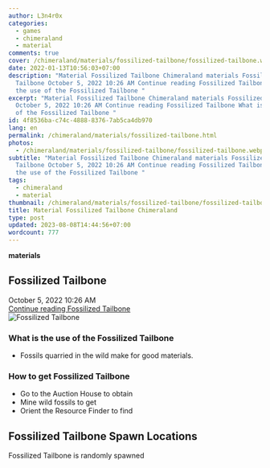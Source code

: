 ```yaml
---
author: L3n4r0x
categories:
  - games
  - chimeraland
  - material
comments: true
cover: /chimeraland/materials/fossilized-tailbone/fossilized-tailbone.webp
date: 2022-01-13T10:56:03+07:00
description: "Material Fossilized Tailbone Chimeraland materials Fossilized
  Tailbone October 5, 2022 10:26 AM Continue reading Fossilized Tailbone What is
  the use of the Fossilized Tailbone "
excerpt: "Material Fossilized Tailbone Chimeraland materials Fossilized Tailbone
  October 5, 2022 10:26 AM Continue reading Fossilized Tailbone What is the use
  of the Fossilized Tailbone "
id: 4f8536ba-c74c-4888-8376-7ab5ca4db970
lang: en
permalink: /chimeraland/materials/fossilized-tailbone.html
photos:
  - /chimeraland/materials/fossilized-tailbone/fossilized-tailbone.webp
subtitle: "Material Fossilized Tailbone Chimeraland materials Fossilized
  Tailbone October 5, 2022 10:26 AM Continue reading Fossilized Tailbone What is
  the use of the Fossilized Tailbone "
tags:
  - chimeraland
  - material
thumbnail: /chimeraland/materials/fossilized-tailbone/fossilized-tailbone.webp
title: Material Fossilized Tailbone Chimeraland
type: post
updated: 2023-08-08T14:44:56+07:00
wordcount: 777
---
```


<link
  rel="stylesheet"
  href="https://rawcdn.githack.com/dimaslanjaka/Web-Manajemen/870a349/css/bootstrap-5-3-0-alpha3-wrapper.css"
/>
<section id="bootstrap-wrapper">
  <div data-bs-theme="dark">
    <div
      class="row g-0 border rounded overflow-hidden flex-md-row mb-4 shadow-sm position-relative bg-dark text-light"
    >
      <div class="col p-4 d-flex flex-column position-static">
        <strong class="d-inline-block mb-2 text-success">materials</strong>
        <h2 class="mb-0">Fossilized Tailbone</h2>
        <div class="mb-1 text-muted">October 5, 2022 10:26 AM</div>
        <a
          href="/chimeraland/materials/fossilized-tailbone.html"
          class="stretched-link d-none text-primary"
          >Continue reading Fossilized Tailbone</a
        >
      </div>
      <div class="col-auto d-none d-md-block d-lg-block">
        <img
          src="https://www.webmanajemen.com/chimeraland/materials/fossilized-tailbone/fossilized-tailbone.webp"
          alt="Fossilized Tailbone"
        />
      </div>
    </div>
    <div class="row">
      <div class="col-lg-6 col-12 mb-2">
        <div class="card">
          <div class="card-body">
            <h3 class="card-title">
              What is the use of the Fossilized Tailbone
            </h3>
            <div class="card-text">
              <ul>
                <li>Fossils quarried in the wild make for good materials.</li>
              </ul>
            </div>
          </div>
        </div>
      </div>
      <div class="col-lg-6 col-12 mb-2">
        <div class="card">
          <div class="card-body">
            <h3 class="card-title">How to get Fossilized Tailbone</h3>
            <div class="card-text">
              <ul>
                <li>Go to the Auction House to obtain</li>
                <li>Mine wild fossils to get</li>
                <li>Orient the Resource Finder to find</li>
              </ul>
            </div>
          </div>
        </div>
      </div>
      <div class="col-12 mb-2">
        <h2>Fossilized Tailbone Spawn Locations</h2>
        <p>Fossilized Tailbone is randomly spawned</p>
      </div>
    </div>
  </div>
</section>